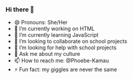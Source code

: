 ### Hi there 👋

- 😄 Pronouns: She/Her
- 🔭 I’m currently working on HTML
- 🌱 I’m currently learning JavaScript
- 👯 I’m looking to collaborate on school projects
- 🤔 I’m looking for help with school projects
- 💬 Ask me about my culture
- 📫 How to reach me: @Phoebe-Kamau
- ⚡ Fun fact: my giggles are never the same
